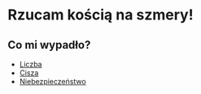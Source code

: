 # Rzucam kością na szmery!

## Co mi wypadło?

- [Liczba](liczba/liczba.md)
- [Cisza](cisza/cisza.md)
- [Niebezpieczeństwo](../../../efekt-niebezpieczenstwa/efekt-niebezpieczenstwa.md)